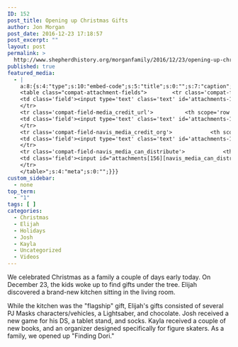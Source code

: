 ```yaml
---
ID: 152
post_title: Opening up Christmas Gifts
author: Jon Morgan
post_date: 2016-12-23 17:18:57
post_excerpt: ""
layout: post
permalink: >
  http://www.shepherdhistory.org/morganfamily/2016/12/23/opening-up-christmas-gifts/
published: true
featured_media:
  - |
    a:8:{s:4:"type";s:10:"embed-code";s:5:"title";s:0:"";s:7:"caption";s:0:"";s:6:"credit";s:0:"";s:3:"url";s:0:"";s:5:"embed";s:162:"<iframe width="560" height="315" src="https://www.youtube.com/embed/awQr4JrCSVg?list=PLA057bskPkVqpefxAXQRdFDayJYa9Jmce" frameborder="0" allowfullscreen></iframe>";s:10:"attachment";s:3:"156";s:15:"attachment_data";a:33:{s:2:"id";i:156;s:5:"title";s:8:"100_0841";s:8:"filename";s:14:"100_0841-1.jpg";s:3:"url";s:93:"http://www.shepherdhistory.org/morganfamily/wp-content/uploads/sites/2/2016/12/100_0841-1.jpg";s:4:"link";s:93:"http://www.shepherdhistory.org/morganfamily/2016/12/23/opening-up-christmas-gifts/100_0841-2/";s:3:"alt";s:0:"";s:6:"author";s:1:"1";s:11:"description";s:0:"";s:7:"caption";s:0:"";s:4:"name";s:10:"100_0841-2";s:6:"status";s:7:"inherit";s:10:"uploadedTo";i:152;s:4:"date";i:1482514228000;s:8:"modified";i:1482514228000;s:9:"menuOrder";i:0;s:4:"mime";s:10:"image/jpeg";s:4:"type";s:5:"image";s:7:"subtype";s:4:"jpeg";s:4:"icon";s:80:"http://www.shepherdhistory.org/morganfamily/wp-includes/images/media/default.png";s:13:"dateFormatted";s:17:"December 23, 2016";s:6:"nonces";a:3:{s:6:"update";s:10:"cb432306b8";s:6:"delete";s:10:"051d82c2aa";s:4:"edit";s:10:"60d669986e";}s:8:"editLink";s:82:"http://www.shepherdhistory.org/morganfamily/wp-admin/post.php?post=156&action=edit";s:4:"meta";b:0;s:10:"authorName";s:10:"Jon Morgan";s:14:"uploadedToLink";s:82:"http://www.shepherdhistory.org/morganfamily/wp-admin/post.php?post=152&action=edit";s:15:"uploadedToTitle";s:26:"Opening up Christmas Gifts";s:15:"filesizeInBytes";i:1289330;s:21:"filesizeHumanReadable";s:4:"1 MB";s:6:"height";i:2448;s:5:"width";i:3264;s:11:"orientation";s:9:"landscape";s:5:"sizes";a:4:{s:9:"thumbnail";a:4:{s:6:"height";i:140;s:5:"width";i:140;s:3:"url";s:101:"http://www.shepherdhistory.org/morganfamily/wp-content/uploads/sites/2/2016/12/100_0841-1-140x140.jpg";s:11:"orientation";s:9:"landscape";}s:6:"medium";a:4:{s:6:"height";i:252;s:5:"width";i:336;s:3:"url";s:101:"http://www.shepherdhistory.org/morganfamily/wp-content/uploads/sites/2/2016/12/100_0841-1-336x252.jpg";s:11:"orientation";s:9:"landscape";}s:5:"large";a:4:{s:6:"height";i:578;s:5:"width";i:771;s:3:"url";s:101:"http://www.shepherdhistory.org/morganfamily/wp-content/uploads/sites/2/2016/12/100_0841-1-771x578.jpg";s:11:"orientation";s:9:"landscape";}s:4:"full";a:4:{s:3:"url";s:93:"http://www.shepherdhistory.org/morganfamily/wp-content/uploads/sites/2/2016/12/100_0841-1.jpg";s:6:"height";i:2448;s:5:"width";i:3264;s:11:"orientation";s:9:"landscape";}}s:6:"compat";a:2:{s:4:"item";s:1710:"<input type="hidden" name="attachments[156][menu_order]" value="0" /><p class="media-types media-types-required-info">Required fields are marked <span class="required">*</span></p>
    <table class="compat-attachment-fields">		<tr class='compat-field-media_credit'>			<th scope='row' class='label'><label for='attachments-156-media_credit'><span class='alignleft'>Credit</span><br class='clear' /></label></th>
    <td class='field'><input type='text' class='text' id='attachments-156-media_credit' name='attachments[156][media_credit]' value=''  /></td>
    </tr>
    <tr class='compat-field-media_credit_url'>			<th scope='row' class='label'><label for='attachments-156-media_credit_url'><span class='alignleft'>Credit URL</span><br class='clear' /></label></th>
    <td class='field'><input type='text' class='text' id='attachments-156-media_credit_url' name='attachments[156][media_credit_url]' value=''  /></td>
    </tr>
    <tr class='compat-field-navis_media_credit_org'>			<th scope='row' class='label'><label for='attachments-156-navis_media_credit_org'><span class='alignleft'>Organization</span><br class='clear' /></label></th>
    <td class='field'><input type='text' class='text' id='attachments-156-navis_media_credit_org' name='attachments[156][navis_media_credit_org]' value=''  /></td>
    </tr>
    <tr class='compat-field-navis_media_can_distribute'>			<th scope='row' class='label'><label for='attachments-156-navis_media_can_distribute'><span class='alignleft'>Can<br />distribute?</span><br class='clear' /></label></th>
    <td class='field'><input id="attachments[156][navis_media_can_distribute]" name="attachments[156][navis_media_can_distribute]" type="checkbox" value="1"  /></td>
    </tr>
    </table>";s:4:"meta";s:0:"";}}}
custom_sidebar:
  - none
top_term:
  - "1"
tags: [ ]
categories:
  - Christmas
  - Elijah
  - Holidays
  - Josh
  - Kayla
  - Uncategorized
  - Videos
---
```

We celebrated Christmas as a family a couple of days early today. On December 23, the kids woke up to find gifts under the tree. Elijah discovered a brand-new kitchen sitting in the living room.

While the kitchen was the "flagship" gift, Elijah's gifts consisted of several PJ Masks characters/vehicles, a Lightsaber, and chocolate. Josh received a new game for his DS, a tablet stand, and socks. Kayla received a couple of new books, and an organizer designed specifically for figure skaters. As a family, we opened up "Finding Dori."